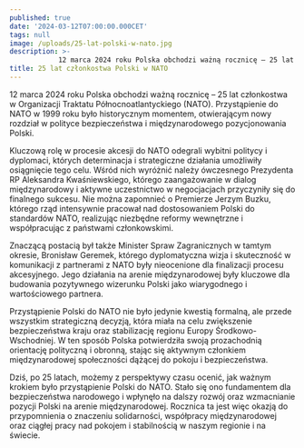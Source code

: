 ```yaml
---
published: true
date: '2024-03-12T07:00:00.000CET'
tags: null
image: /uploads/25-lat-polski-w-nato.jpg
description: >-
            12 marca 2024 roku Polska obchodzi ważną rocznicę – 25 lat członkostwa w Organizacji Traktatu Północnoatlantyckiego (NATO).
title: 25 lat członkostwa Polski w NATO
---
```


12 marca 2024 roku Polska obchodzi ważną rocznicę – 25 lat członkostwa w Organizacji Traktatu Północnoatlantyckiego (NATO). Przystąpienie do NATO w 1999 roku było historycznym momentem, otwierającym nowy rozdział w polityce bezpieczeństwa i międzynarodowego pozycjonowania Polski.

Kluczową rolę w procesie akcesji do NATO odegrali wybitni politycy i dyplomaci, których determinacja i strategiczne działania umożliwiły osiągnięcie tego celu. Wśród nich wyróżnić należy ówczesnego Prezydenta RP Aleksandra Kwaśniewskiego, którego zaangażowanie w dialog międzynarodowy i aktywne uczestnictwo w negocjacjach przyczyniły się do finalnego sukcesu. Nie można zapomnieć o Premierze Jerzym Buzku, którego rząd intensywnie pracował nad dostosowaniem Polski do standardów NATO, realizując niezbędne reformy wewnętrzne i współpracując z państwami członkowskimi.

Znaczącą postacią był także Minister Spraw Zagranicznych w tamtym okresie, Bronisław Geremek, którego dyplomatyczna wizja i skuteczność w komunikacji z partnerami z NATO były nieocenione dla finalizacji procesu akcesyjnego. Jego działania na arenie międzynarodowej były kluczowe dla budowania pozytywnego wizerunku Polski jako wiarygodnego i wartościowego partnera.

Przystąpienie Polski do NATO nie było jedynie kwestią formalną, ale przede wszystkim strategiczną decyzją, która miała na celu zwiększenie bezpieczeństwa kraju oraz stabilizację regionu Europy Środkowo-Wschodniej. W ten sposób Polska potwierdziła swoją prozachodnią orientację polityczną i obronną, stając się aktywnym członkiem międzynarodowej społeczności dążącej do pokoju i bezpieczeństwa.

Dziś, po 25 latach, możemy z perspektywy czasu ocenić, jak ważnym krokiem było przystąpienie Polski do NATO. Stało się ono fundamentem dla bezpieczeństwa narodowego i wpłynęło na dalszy rozwój oraz wzmacnianie pozycji Polski na arenie międzynarodowej. Rocznica ta jest więc okazją do przypomnienia o znaczeniu solidarności, współpracy międzynarodowej oraz ciągłej pracy nad pokojem i stabilnością w naszym regionie i na świecie.










